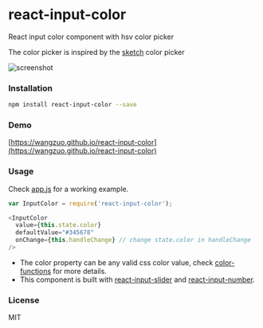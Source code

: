 # react-input-color
React input color component with hsv color picker

The color picker is inspired by the [sketch](http://bohemiancoding.com/sketch/) color picker

![screenshot](https://raw.githubusercontent.com/wangzuo/react-input-color/master/screenshot.png)
### Installation
``` sh
npm install react-input-color --save
```
### Demo
[https://wangzuo.github.io/react-input-color](https://wangzuo.github.io/react-input-color)
### Usage

Check [app.js](https://github.com/wangzuo/react-input-color/blob/master/example/app.js) for a working example.

``` javascript
var InputColor = require('react-input-color');

<InputColor
  value={this.state.color}
  defaultValue="#345678"
  onChange={this.handleChange} // change state.color in handleChange
/>
```

+ The color property can be any valid css color value, check
[color-functions](https://github.com/wangzuo/color-functions) for more details.
+ This component is built with [react-input-slider](https://github.com/wangzuo/react-input-slider) and [react-input-number](https://github.com/wangzuo/react-input-number).

### License
MIT
